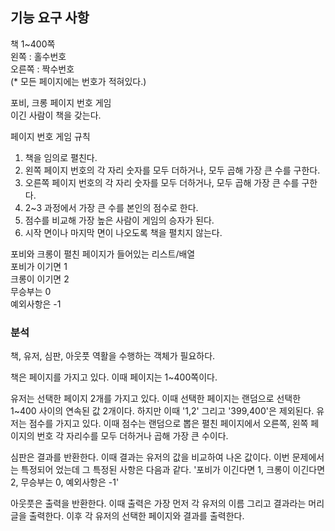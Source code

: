 <h2>기능 요구 사항</h2>
책 1~400쪽<br>
왼쪽 : 홀수번호<br>
오른쪽 : 짝수번호<br>
(* 모든 페이지에는 번호가 적혀있다.)

포비, 크롱 페이지 번호 게임<br>
이긴 사람이 책을 갖는다.

페이지 번호 게임 규칙<br>
1. 책을 임의로 펼친다.
2. 왼쪽 페이지 번호의 각 자리 숫자를 모두 더하거나, 모두 곱해 가장 큰 수를 구한다.
3. 오른쪽 페이지 번호의 각 자리 숫자를 모두 더하거나, 모두 곱해 가장 큰 수를 구한다.
4. 2~3 과정에서 가장 큰 수를 본인의 점수로 한다.
5. 점수를 비교해 가장 높은 사람이 게임의 승자가 된다.
6. 시작 면이나 마지막 면이 나오도록 책을 펼치지 않는다.

포비와 크롱이 펼친 페이지가 들어있는 리스트/배열<br>
포비가 이기면 1<br>
크롱이 이기면 2<br>
무승부는 0<br>
예외사항은 -1<br>

<h3>분석</h3>
책, 유저, 심판, 아웃풋 역활을 수행하는 객체가 필요하다.

책은 페이지를 가지고 있다.
이때 페이지는 1~400쪽이다.

유저는 선택한 페이지 2개를 가지고 있다.
이때 선택한 페이지는 랜덤으로 선택한 1~400 사이의 연속된 값 2개이다.
하지만 이때 '1,2' 그리고 '399,400'은 제외된다.
유저는 점수를 가지고 있다.
이때 점수는 랜덤으로 뽑은 펼친 페이지에서 오른쪽, 왼쪽 페이지의 번호 각 자리수를 모두 더하거나 곱해 가장 큰 수이다.

심판은 결과를 반환한다.
이때 결과는 유저의 값을 비교하여 나온 값이다.
이번 문제에서는 특정되어 었는데 그 특정된 사항은 다음과 같다.
'포비가 이긴다면 1, 크롱이 이긴다면 2, 무승부는 0, 예외사항은 -1'

아웃풋은 출력을 반환한다.
이때 출력은 가장 먼저 각 유저의 이름 그리고 결과라는 머리글을 출력한다.
이후 각 유저의 선택한 페이지와 결과를 출력한다.